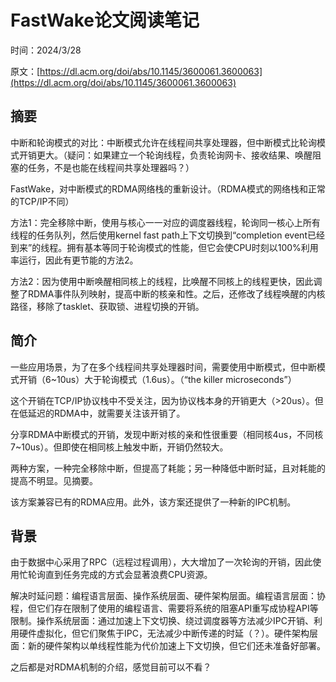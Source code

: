 ﻿# FastWake论文阅读笔记

时间：2024/3/28

原文：[https://dl.acm.org/doi/abs/10.1145/3600061.3600063](https://dl.acm.org/doi/abs/10.1145/3600061.3600063)

## 摘要

中断和轮询模式的对比：中断模式允许在线程间共享处理器，但中断模式比轮询模式开销更大。（疑问：如果建立一个轮询线程，负责轮询网卡、接收结果、唤醒阻塞的任务，不是也能在线程间共享处理器吗？）

FastWake，对中断模式的RDMA网络栈的重新设计。（RDMA模式的网络栈和正常的TCP/IP不同）

方法1：完全移除中断，使用与核心一一对应的调度器线程，轮询同一核心上所有线程的任务队列，然后使用kernel fast path上下文切换到“completion event已经到来”的线程。拥有基本等同于轮询模式的性能，但它会使CPU时刻以100%利用率运行，因此有更节能的方法2。

方法2：因为使用中断唤醒相同核上的线程，比唤醒不同核上的线程更快，因此调整了RDMA事件队列映射，提高中断的核亲和性。之后，还修改了线程唤醒的内核路径，移除了tasklet、获取锁、进程切换的开销。

## 简介

一些应用场景，为了在多个线程间共享处理器时间，需要使用中断模式，但中断模式开销（6~10us）大于轮询模式（1.6us）。（“the killer microseconds”）

这个开销在TCP/IP协议栈中不受关注，因为协议栈本身的开销更大（>20us）。但在低延迟的RDMA中，就需要关注该开销了。

分享RDMA中断模式的开销，发现中断对核的亲和性很重要（相同核4us，不同核7~10us）。但即使在相同核上触发中断，开销仍然较大。

两种方案，一种完全移除中断，但提高了耗能；另一种降低中断时延，且对耗能的提高不明显。见摘要。

该方案兼容已有的RDMA应用。此外，该方案还提供了一种新的IPC机制。

## 背景

由于数据中心采用了RPC（远程过程调用），大大增加了一次轮询的开销，因此使用忙轮询直到任务完成的方式会显著浪费CPU资源。

解决时延问题：编程语言层面、操作系统层面、硬件架构层面。编程语言层面：协程，但它们存在限制了使用的编程语言、需要将系统的阻塞API重写成协程API等限制。操作系统层面：通过加速上下文切换、绕过调度器等方法减少IPC开销、利用硬件虚拟化，但它们聚焦于IPC，无法减少中断传递的时延（？）。硬件架构层面：新的硬件架构以单线程性能为代价加速上下文切换，但它们还未准备好部署。

之后都是对RDMA机制的介绍，感觉目前可以不看？